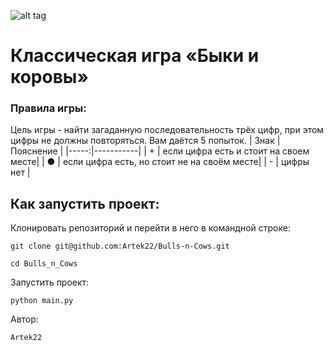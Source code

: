 ![alt tag](https://openrepos.net/sites/default/files/styles/thumbnail/public/packages/14617/icon-unnamed.png?itok=MrX0Ehdv)
# Классическая игра «Быки и коровы»
### Правила игры:
Цель игры - найти загаданную последовательность трёх цифр, при этом цифры не должны повторяться. Вам даётся 5 попыток.
| Знак | Пояснение |
|-----:|-----------|
|  + | если цифра есть и стоит на своем месте|
|  ● | если цифра есть, но стоит не на своём месте|
|  - | цифры нет       |

## Как запустить проект:
Клонировать репозиторий и перейти в него в командной строке:
```
git clone git@github.com:Artek22/Bulls-n-Cows.git
```
```
cd Bulls_n_Cows
```
Запустить проект:

```
python main.py
```
Автор:
```
Artek22
```
